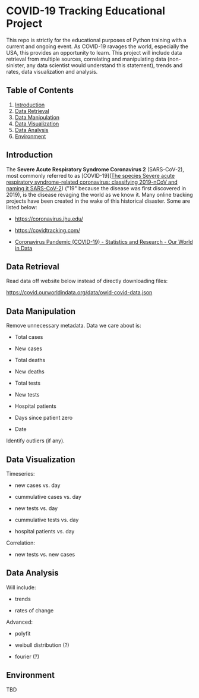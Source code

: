 # COVID-19 Tracking Educational Project

This repo is strictly for the educational purposes of Python training with a current and ongoing event. As COVID-19 ravages the world, especially the USA, this provides an opportunity to learn. This project will include data retrieval from multiple sources, correlating and manipulating data (non-sinister, any data scientist would understand this statement), trends and rates, data visualization and analysis.

## Table of Contents

1. [Introduction](#introduction)
2. [Data Retrieval](#data-retrieval)
3. [Data Manipulation](#data-manipulation)
4. [Data Visualization](#data-visualization)
5. [Data Analysis](#data-analysis)
6. [Environment](#environment)

## Introduction

The **Severe Acute Respiratory Syndrome Coronavirus 2** (SARS-CoV-2), most commonly referred to as [COVID-19]([The species Severe acute respiratory syndrome-related coronavirus: classifying 2019-nCoV and naming it SARS-CoV-2](https://www.ncbi.nlm.nih.gov/pmc/articles/PMC7095448/)) ("19" because the disease was first discovered in 2019), is the disease revaging the world as we know it. Many online tracking projects have been created in the wake of this historical disaster. Some are listed below:

- https://coronavirus.jhu.edu/

- https://covidtracking.com/

- [Coronavirus Pandemic (COVID-19) - Statistics and Research - Our World in Data](https://ourworldindata.org/coronavirus)
  
  

## Data Retrieval

Read data off website below instead of directly downloading files:

https://covid.ourworldindata.org/data/owid-covid-data.json

## Data Manipulation

Remove unnecessary metadata. Data we care about is:

- Total cases

- New cases

- Total deaths

- New deaths

- Total tests

- New tests

- Hospital patients

- Days since patient zero

- Date

Identify outliers (if any).

## Data Visualization

Timeseries:

- new cases vs. day

- cummulative cases vs. day

- new tests vs. day

- cummulative tests vs. day

- hospital patients vs. day

Correlation:

- new tests vs. new cases



## Data Analysis

Will include:

- trends

- rates of change

Advanced:

- polyfit

- weibull distribution (?)

- fourier (?)



## Environment

TBD
